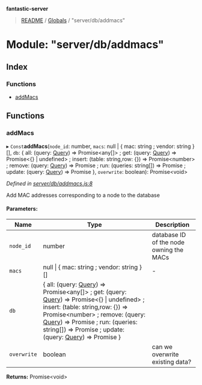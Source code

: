 **fantastic-server**

> [README](../README.md) / [Globals](../globals.md) / "server/db/addmacs"

# Module: "server/db/addmacs"

## Index

### Functions

* [addMacs](_server_db_addmacs_.md#addmacs)

## Functions

### addMacs

▸ `Const`**addMacs**(`node_id`: number, `macs`: null \| { mac: string ; vendor: string  }[], `db`: { all: (query: [Query](_packages_fantastic_utils_db_types_d_.md#query)) => Promise\<any[]> ; get: (query: [Query](_packages_fantastic_utils_db_types_d_.md#query)) => Promise\<{} \| undefined> ; insert: (table: string,row: {}) => Promise\<number> ; remove: (query: [Query](_packages_fantastic_utils_db_types_d_.md#query)) => Promise ; run: (queries: string[]) => Promise ; update: (query: [Query](_packages_fantastic_utils_db_types_d_.md#query)) => Promise  }, `overwrite`: boolean): Promise\<void>

*Defined in [server/db/addmacs.js:8](https://github.com/besimorhino/project-fantastic/blob/a9b4b41/server/db/addmacs.js#L8)*

Add MAC addresses corresponding to a node to the database

#### Parameters:

Name | Type | Description |
------ | ------ | ------ |
`node_id` | number | database ID of the node owning the MACs |
`macs` | null \| { mac: string ; vendor: string  }[] | - |
`db` | { all: (query: [Query](_packages_fantastic_utils_db_types_d_.md#query)) => Promise\<any[]> ; get: (query: [Query](_packages_fantastic_utils_db_types_d_.md#query)) => Promise\<{} \| undefined> ; insert: (table: string,row: {}) => Promise\<number> ; remove: (query: [Query](_packages_fantastic_utils_db_types_d_.md#query)) => Promise ; run: (queries: string[]) => Promise ; update: (query: [Query](_packages_fantastic_utils_db_types_d_.md#query)) => Promise  } |  |
`overwrite` | boolean | can we overwrite existing data?  |

**Returns:** Promise\<void>
